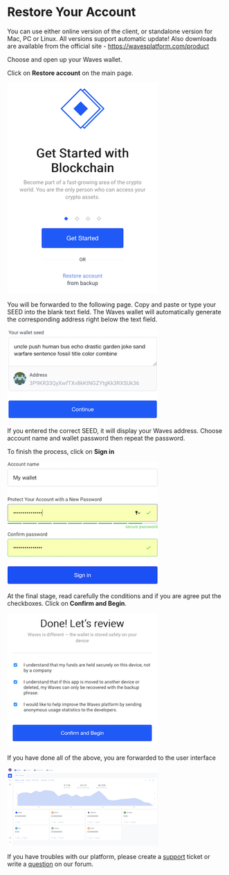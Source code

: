 # Restore Your Account

You can use either online version of the client, or standalone version for Mac, PC or Linux. All versions support automatic update!
Also downloads are available from the official site - https://wavesplatform.com/product

Choose and open up your Waves wallet.

Click on **Restore account** on the main page.

![](/_assets/account_restoring_01.png)

You will be forwarded to the following page.
Copy and paste or type your SEED into the blank text field.
The Waves wallet will automatically generate the corresponding address right below the text field.

![](/_assets/account_restoring_02.png)

If you entered the correct SEED, it will display your Waves address.
Choose account name and wallet password then repeat the password.

To finish the process, click on **Sign in**

![](/_assets/account_restoring_003.png)

At the final stage, read carefully the conditions and if you are agree put the checkboxes.
Click on **Confirm and Begin**.

![](/_assets/account_restoring_04.png)

If you have done all of the above, you are forwarded to the user interface

![](/_assets/account_restoring_05.png)

If you have troubles with our platform, please create a [support](https://support.wavesplatform.com/) ticket or write a [question](https://forum.wavesplatform.com/) on our forum.
